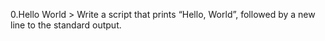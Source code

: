 0.Hello World > Write a script that prints “Hello, World”, followed by a new line to the standard output. 
